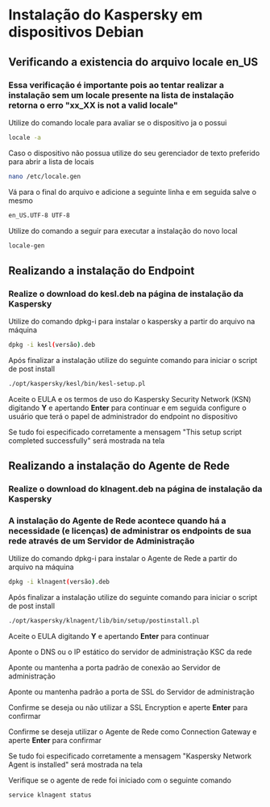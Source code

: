 # Instalação do Kaspersky em dispositivos Debian

## Verificando a existencia do arquivo locale en_US
### Essa verificação é importante pois ao tentar realizar a instalação sem um locale presente na lista de instalação retorna o erro "xx_XX is not a valid locale"

Utilize do comando locale para avaliar se o dispositivo ja o possui

```bash
locale -a
```

Caso o dispositivo não possua utilize do seu gerenciador de texto preferido para abrir a lista de locais

```bash
nano /etc/locale.gen
```
Vá para o final do arquivo e adicione a seguinte linha e em seguida salve o mesmo

```bash
en_US.UTF-8 UTF-8
```

Utilize do comando a seguir para executar a instalação do novo local

```bash
locale-gen
```
## Realizando a instalação do Endpoint
### Realize o download do kesl.deb na página de instalação da Kaspersky

Utilize do comando dpkg-i para instalar o kaspersky a partir do arquivo na máquina

```bash
dpkg -i kesl(versão).deb
```

Após finalizar a instalação utilize do seguinte comando para iniciar o script de post install
```bash
./opt/kaspersky/kesl/bin/kesl-setup.pl
```
Aceite o EULA e os termos de uso do Kaspersky Security Network (KSN) digitando **Y** e apertando **Enter** para continuar e em seguida configure o usuário que terá o papel de administrador do endpoint no dispositivo

Se tudo foi especificado corretamente a mensagem "This setup script completed successfully" será mostrada na tela

## Realizando a instalação do Agente de Rede
### Realize o download do klnagent.deb na página de instalação da Kaspersky
### A instalação do Agente de Rede acontece quando há a necessidade (e licenças) de administrar os endpoints de sua rede através de um Servidor de Administração
Utilize do comando dpkg-i para instalar o Agente de Rede a partir do arquivo na máquina

```bash
dpkg -i klnagent(versão).deb
```

Após finalizar a instalação utilize do seguinte comando para iniciar o script de post install
```bash
./opt/kaspersky/klnagent/lib/bin/setup/postinstall.pl
```

Aceite o EULA digitando **Y** e apertando **Enter** para continuar

Aponte o DNS ou o IP estático do servidor de administração KSC da rede

Aponte ou mantenha a porta padrão de conexão ao Servidor de administração

Aponte ou mantenha padrão a porta de SSL do Servidor de administração

Confirme se deseja ou não utilizar a SSL Encryption e aperte **Enter** para confirmar 

Confirme se deseja utilizar o Agente de Rede como Connection Gateway e aperte **Enter** para confirmar

Se tudo foi especificado corretamente a mensagem "Kaspersky Network Agent is installed" será mostrada na tela

Verifique se o agente de rede foi iniciado com o seguinte comando
```bash
service klnagent status
```
